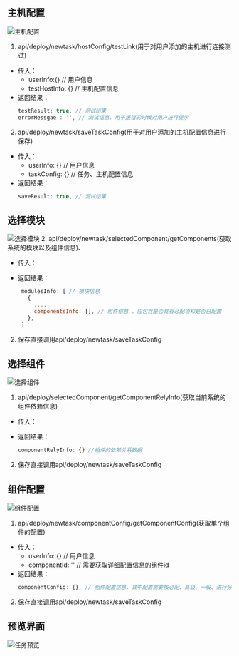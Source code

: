 ## 主机配置
![主机配置](http://otdc3q7z7.bkt.clouddn.com/hostConfig.png)
1. api/deploy/newtask/hostConfig/testLink(用于对用户添加的主机进行连接测试)
- 传入：
   * userInfo:{} // 用户信息
   * testHostInfo: {} // 主机配置信息
- 返回结果：
   ```javascript
   testResult: true, // 测试结果
   errorMessgae : '', // 测试信息，用于报错的时候对用户进行提示
   ```
2. api/deploy/newtask/saveTaskConfig(用于对用户添加的主机配置信息进行保存)
- 传入：
   * userInfo: {} // 用户信息
   * taskConfig: {} // 任务、主机配置信息
- 返回结果：
   ```javascript
   saveResult: true, // 测试结果
   ```

## 选择模块
![选择模块](http://otdc3q7z7.bkt.clouddn.com/selectModule.png)
2. api/deploy/newtask/selectedComponent/getComponents(获取系统的模块以及组件信息)、
 - 传入：
 
 - 返回结果：
   ```javascript
    modulesInfo: [ // 模块信息
      {
        ...,
        componentsInfo: [], // 组件信息 ，应包含是否具有必配项和是否已配置
      },
    ] 
   ```
2. 保存直接调用api/deploy/newtask/saveTaskConfig


## 选择组件
![选择组件](http://otdc3q7z7.bkt.clouddn.com/selectComponent.png)
1. api/deploy/selectedComponent/getComponentRelyInfo(获取当前系统的组件依赖信息)
  - 传入：
 
  - 返回结果：
    ```javascript
    componentRelyInfo: {} //组件的依赖关系数据
    ```
2. 保存直接调用api/deploy/newtask/saveTaskConfig

## 组件配置
![组件配置](http://otdc3q7z7.bkt.clouddn.com/componentConfig.png)
1. api/deploy/newtask/componentConfig/getComponentConfig(获取单个组件的配置)
- 传入：
   * userInfo: {} // 用户信息
   * componentId: '' // 需要获取详细配置信息的组件id
- 返回结果：
   ```javascript
   componentConfig: {}, // 组件配置信息，其中配置需要按必配、高级、一般、进行分类
   ```
2. 保存直接调用api/deploy/newtask/saveTaskConfig

## 预览界面
![任务预览](http://otdc3q7z7.bkt.clouddn.com/preview.png)
    
